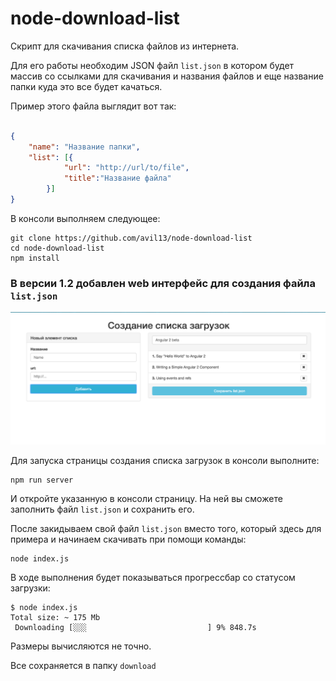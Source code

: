 # node-download-list

Скрипт для скачивания списка файлов из интернета.

Для его работы необходим JSON файл `list.json` в котором будет массив со ссылками для скачивания и названия файлов и еще название папки куда это все будет качаться.


Пример этого файла выглядит вот так:
```json

{
    "name": "Название папки",
    "list": [{
            "url": "http://url/to/file",
            "title":"Название файла"
        }]
}
```

В консоли выполняем следующее:
```
git clone https://github.com/avil13/node-download-list
cd node-download-list
npm install
```
### В версии 1.2 добавлен web интерфейс для создания файла `list.json`

![web интерфейс создания файла list.json](img/web-page.png)

Для запуска страницы создания списка загрузок в консоли выполните:
```
npm run server
```
И откройте указанную в консоли страницу.
На ней вы сможете заполнить файл `list.json` и сохранить его.


После закидываем свой файл `list.json` вместо того, который здесь для примера и начинаем скачивать при помощи команды:

```
node index.js
```
В ходе выполнения будет показываться прогрессбар со статусом загрузки:
```
$ node index.js
Total size: ~ 175 Mb
 Downloading [░░░                           ] 9% 848.7s
```
Размеры вычисляются не точно.

Все сохраняется в папку `download`
